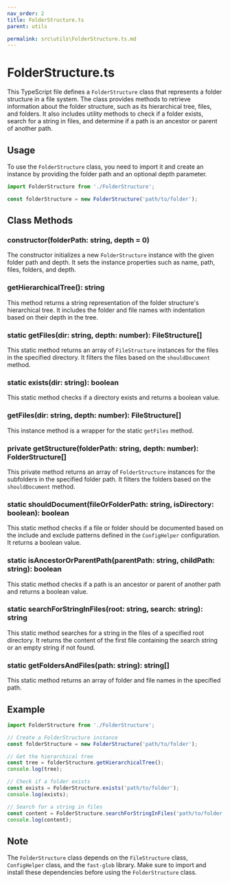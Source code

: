 ```yaml
---
nav_order: 2
title: FolderStructure.ts
parent: utils

permalink: src\utils\FolderStructure.ts.md
---
```


# FolderStructure.ts

This TypeScript file defines a `FolderStructure` class that represents a folder structure in a file system. The class provides methods to retrieve information about the folder structure, such as its hierarchical tree, files, and folders. It also includes utility methods to check if a folder exists, search for a string in files, and determine if a path is an ancestor or parent of another path.

## Usage

To use the `FolderStructure` class, you need to import it and create an instance by providing the folder path and an optional depth parameter.

```typescript
import FolderStructure from './FolderStructure';

const folderStructure = new FolderStructure('path/to/folder');
```

## Class Methods

### constructor(folderPath: string, depth = 0)

The constructor initializes a new `FolderStructure` instance with the given folder path and depth. It sets the instance properties such as name, path, files, folders, and depth.

### getHierarchicalTree(): string

This method returns a string representation of the folder structure's hierarchical tree. It includes the folder and file names with indentation based on their depth in the tree.

### static getFiles(dir: string, depth: number): FileStructure[]

This static method returns an array of `FileStructure` instances for the files in the specified directory. It filters the files based on the `shouldDocument` method.

### static exists(dir: string): boolean

This static method checks if a directory exists and returns a boolean value.

### getFiles(dir: string, depth: number): FileStructure[]

This instance method is a wrapper for the static `getFiles` method.

### private getStructure(folderPath: string, depth: number): FolderStructure[]

This private method returns an array of `FolderStructure` instances for the subfolders in the specified folder path. It filters the folders based on the `shouldDocument` method.

### static shouldDocument(fileOrFolderPath: string, isDirectory: boolean): boolean

This static method checks if a file or folder should be documented based on the include and exclude patterns defined in the `ConfigHelper` configuration. It returns a boolean value.

### static isAncestorOrParentPath(parentPath: string, childPath: string): boolean

This static method checks if a path is an ancestor or parent of another path and returns a boolean value.

### static searchForStringInFiles(root: string, search: string): string

This static method searches for a string in the files of a specified root directory. It returns the content of the first file containing the search string or an empty string if not found.

### static getFoldersAndFiles(path: string): string[]

This static method returns an array of folder and file names in the specified path.

## Example

```typescript
import FolderStructure from './FolderStructure';

// Create a FolderStructure instance
const folderStructure = new FolderStructure('path/to/folder');

// Get the hierarchical tree
const tree = folderStructure.getHierarchicalTree();
console.log(tree);

// Check if a folder exists
const exists = FolderStructure.exists('path/to/folder');
console.log(exists);

// Search for a string in files
const content = FolderStructure.searchForStringInFiles('path/to/folder', 'searchString');
console.log(content);
```

## Note

The `FolderStructure` class depends on the `FileStructure` class, `ConfigHelper` class, and the `fast-glob` library. Make sure to import and install these dependencies before using the `FolderStructure` class.